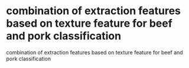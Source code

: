 # combination of extraction features based on texture feature for beef and pork classification
combination of extraction features based on texture feature for beef and pork classification
